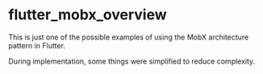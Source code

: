 # flutter_mobx_overview

This is just one of the possible examples of using the MobX architecture pattern in Flutter.

During implementation, some things were simplified to reduce complexity.

